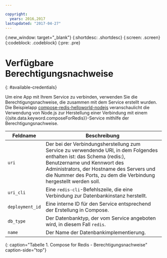 ```yaml
---

copyright:
  years: 2016,2017
lastupdated: "2017-04-27"
---
```


{:new_window: target="_blank"}
{:shortdesc: .shortdesc}
{:screen: .screen}
{:codeblock: .codeblock}
{:pre: .pre}

# Verfügbare Berechtigungsnachweise
{: #available-credentials}

Um eine App mit Ihrem Service zu verbinden, verwenden Sie die Berechtigungsnachweise, die zusammen mit dem Service erstellt wurden. Die Beispielapp [compose-redis-helloworld-nodejs](https://github.com/IBM-Bluemix/compose-redis-helloworld-nodejs) veranschaulicht die Verwendung von Node.js zur Herstellung einer Verbindung mit einem {{site.data.keyword.composeForRedis}}-Service mithilfe der Berechtigungsnachweise. 

Feldname|Beschreibung
----------|-----------
`uri`|Der bei der Verbindungsherstellung zum Service zu verwendende URI, in dem Folgendes enthalten ist: das Schema (redis:), Benutzername und Kennwort des Administrators, der Hostname des Servers und die Nummer des Ports, zu dem die Verbindung hergestellt werden soll.
`uri_cli`|Eine `redis-cli`-Befehlszeile, die eine Verbindung zur Datenbankinstanz herstellt.
`deployment_id`|Eine interne ID für den Service entsprechend der Erstellung in Compose.
`db_type`|Der Datenbanktyp, der vom Service angeboten wird, in diesem Fall `redis`.
`name`|Der Name der Datenbankimplementierung.
{: caption="Tabelle 1. Compose for Redis - Berechtigungsnachweise" caption-side="top"}
